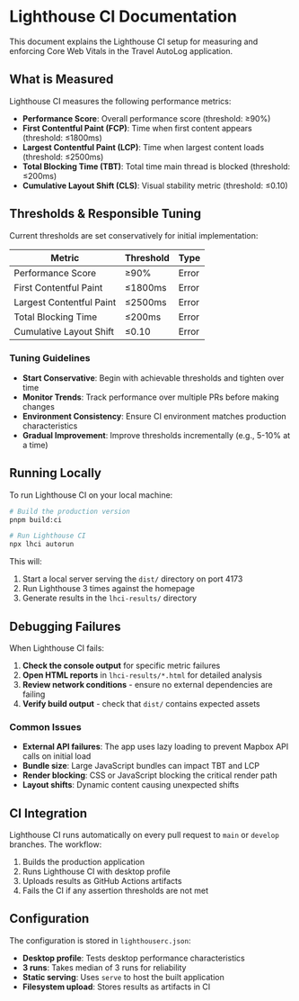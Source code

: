 # Lighthouse CI Documentation

This document explains the Lighthouse CI setup for measuring and enforcing Core Web Vitals in the Travel AutoLog application.

## What is Measured

Lighthouse CI measures the following performance metrics:

- **Performance Score**: Overall performance score (threshold: ≥90%)
- **First Contentful Paint (FCP)**: Time when first content appears (threshold: ≤1800ms)
- **Largest Contentful Paint (LCP)**: Time when largest content loads (threshold: ≤2500ms)
- **Total Blocking Time (TBT)**: Total time main thread is blocked (threshold: ≤200ms)
- **Cumulative Layout Shift (CLS)**: Visual stability metric (threshold: ≤0.10)

## Thresholds & Responsible Tuning

Current thresholds are set conservatively for initial implementation:

| Metric | Threshold | Type |
|--------|-----------|------|
| Performance Score | ≥90% | Error |
| First Contentful Paint | ≤1800ms | Error |
| Largest Contentful Paint | ≤2500ms | Error |
| Total Blocking Time | ≤200ms | Error |
| Cumulative Layout Shift | ≤0.10 | Error |

### Tuning Guidelines

- **Start Conservative**: Begin with achievable thresholds and tighten over time
- **Monitor Trends**: Track performance over multiple PRs before making changes
- **Environment Consistency**: Ensure CI environment matches production characteristics
- **Gradual Improvement**: Improve thresholds incrementally (e.g., 5-10% at a time)

## Running Locally

To run Lighthouse CI on your local machine:

```bash
# Build the production version
pnpm build:ci

# Run Lighthouse CI
npx lhci autorun
```

This will:
1. Start a local server serving the `dist/` directory on port 4173
2. Run Lighthouse 3 times against the homepage
3. Generate results in the `lhci-results/` directory

## Debugging Failures

When Lighthouse CI fails:

1. **Check the console output** for specific metric failures
2. **Open HTML reports** in `lhci-results/*.html` for detailed analysis
3. **Review network conditions** - ensure no external dependencies are failing
4. **Verify build output** - check that `dist/` contains expected assets

### Common Issues

- **External API failures**: The app uses lazy loading to prevent Mapbox API calls on initial load
- **Bundle size**: Large JavaScript bundles can impact TBT and LCP
- **Render blocking**: CSS or JavaScript blocking the critical render path
- **Layout shifts**: Dynamic content causing unexpected shifts

## CI Integration

Lighthouse CI runs automatically on every pull request to `main` or `develop` branches. The workflow:

1. Builds the production application
2. Runs Lighthouse CI with desktop profile
3. Uploads results as GitHub Actions artifacts
4. Fails the CI if any assertion thresholds are not met

## Configuration

The configuration is stored in `lighthouserc.json`:

- **Desktop profile**: Tests desktop performance characteristics
- **3 runs**: Takes median of 3 runs for reliability
- **Static serving**: Uses `serve` to host the built application
- **Filesystem upload**: Stores results as artifacts in CI